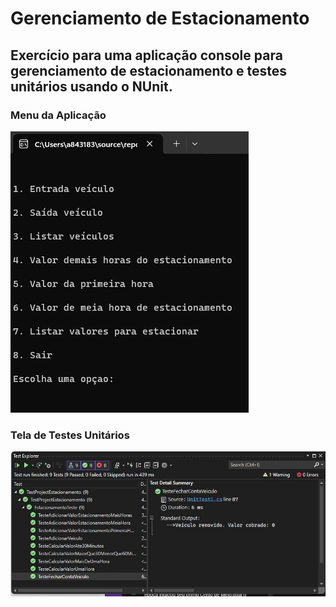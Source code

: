 # Gerenciamento de Estacionamento

## Exercício para uma aplicação console para gerenciamento de estacionamento e testes unitários usando o NUnit.


### Menu da Aplicação
![Menu](Menu.jpg)

### Tela de Testes Unitários
![Tela de Testes](tela_de_testes.jpg)



